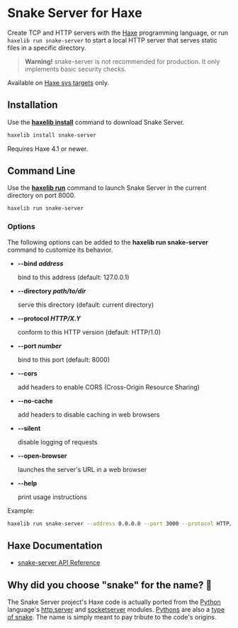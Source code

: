 # Snake Server for Haxe

Create TCP and HTTP servers with the [Haxe](https://haxe.org/) programming language, or run `haxelib run snake-server` to start a local HTTP server that serves static files in a specific directory.

> **Warning!** snake-server is not recommended for production. It only implements basic security checks.

Available on [Haxe sys targets](https://haxe.org/manual/std-sys.html) only.

## Installation

Use the [**haxelib install**](https://lib.haxe.org/documentation/using-haxelib/#install) command to download Snake Server.

```sh
haxelib install snake-server
```

Requires Haxe 4.1 or newer.

## Command Line

Use the [**haxelib run**](https://lib.haxe.org/documentation/using-haxelib/#run) command to launch Snake Server in the current directory on port 8000.

```sh
haxelib run snake-server
```

### Options

The following options can be added to the **haxelib run snake-server** command to customize its behavior.

- **--bind _address_**

  bind to this address (default: 127.0.0.1)

- **--directory _path/to/dir_**

  serve this directory (default: current directory)

- **--protocol _HTTP/X.Y_**

  conform to this HTTP version (default: HTTP/1.0)

- **--port _number_**

  bind to this port (default: 8000)

- **--cors**

  add headers to enable CORS (Cross-Origin Resource Sharing)

- **--no-cache**

  add headers to disable caching in web browsers

- **--silent**

  disable logging of requests

- **--open-browser**

  launches the server's URL in a web browser

- **--help**

  print usage instructions

Example:

```sh
haxelib run snake-server --address 0.0.0.0 --port 3000 --protocol HTTP/1.1 --directory www
```

## Haxe Documentation

- [snake-server API Reference](https://bowlerhatllc.github.io/snake-server/)

## Why did you choose "snake" for the name? 🐍

The Snake Server project's Haxe code is actually ported from the [Python](https://python.org/) language's [http.server](https://docs.python.org/3/library/http.server.html) and [socketserver](https://docs.python.org/3/library/socketserver.html) modules. [Pythons](<https://en.wikipedia.org/wiki/Python_(genus)>) are also a [type of snake](https://en.wikipedia.org/wiki/Snake). The name is simply meant to pay tribute to the code's origins.
